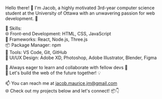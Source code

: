 Hello there! 👋 I'm Jacob, a highly motivated 3rd-year computer science student at the University of Ottawa with an unwavering passion for web development. 🌟
<br>

🔨 Skills:
<br>
🌐 Front-end Development: HTML, CSS, JavaScript
<br>
🔗 Frameworks: React, Node.js, Three.js
<br>
📦 Package Manager: npm
<br>
🔧 Tools: VS Code, Git, GitHub
<br>
🌟 UI/UX Design: Adobe XD, Photoshop, Adobe Illustrator, Blender, Figma
<br>

🌱 Always eager to learn and collaborate with fellow devs 🤝
<br>
🚀 Let's build the web of the future together! 💡
<br>

📫 You can reach me at jacob.maurice.jm@gmail.com
<br>
🌐 Check out my projects below and let's connect! 📦👇
